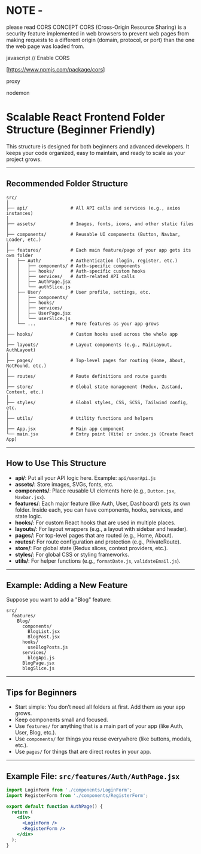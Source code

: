 # NOTE - 

please read CORS CONCEPT
CORS (Cross-Origin Resource Sharing) is a security feature implemented in web browsers to prevent web pages
from making requests to a different origin (domain, protocol, or port) than the one the web
page was loaded from.

javascript
// Enable CORS

[https://www.npmjs.com/package/cors]

proxy

nodemon 

# Scalable React Frontend Folder Structure (Beginner Friendly)

This structure is designed for both beginners and advanced developers. It keeps your code organized, easy to maintain, and ready to scale as your project grows.

---

## Recommended Folder Structure

```
src/
│
├── api/                # All API calls and services (e.g., axios instances)
│
├── assets/             # Images, fonts, icons, and other static files
│
├── components/         # Reusable UI components (Button, Navbar, Loader, etc.)
│
├── features/           # Each main feature/page of your app gets its own folder
│   ├── Auth/           # Authentication (login, register, etc.)
│   │   ├── components/ # Auth-specific components
│   │   ├── hooks/      # Auth-specific custom hooks
│   │   ├── services/   # Auth-related API calls
│   │   ├── AuthPage.jsx
│   │   └── authSlice.js
│   ├── User/           # User profile, settings, etc.
│   │   ├── components/
│   │   ├── hooks/
│   │   ├── services/
│   │   ├── UserPage.jsx
│   │   └── userSlice.js
│   └── ...             # More features as your app grows
│
├── hooks/              # Custom hooks used across the whole app
│
├── layouts/            # Layout components (e.g., MainLayout, AuthLayout)
│
├── pages/              # Top-level pages for routing (Home, About, NotFound, etc.)
│
├── routes/             # Route definitions and route guards
│
├── store/              # Global state management (Redux, Zustand, Context, etc.)
│
├── styles/             # Global styles, CSS, SCSS, Tailwind config, etc.
│
├── utils/              # Utility functions and helpers
│
├── App.jsx             # Main app component
└── main.jsx            # Entry point (Vite) or index.js (Create React App)
```

---

## How to Use This Structure

- **api/**: Put all your API logic here. Example: `api/userApi.js`
- **assets/**: Store images, SVGs, fonts, etc.
- **components/**: Place reusable UI elements here (e.g., `Button.jsx`, `Navbar.jsx`).
- **features/**: Each major feature (like Auth, User, Dashboard) gets its own folder. Inside each, you can have components, hooks, services, and state logic.
- **hooks/**: For custom React hooks that are used in multiple places.
- **layouts/**: For layout wrappers (e.g., a layout with sidebar and header).
- **pages/**: For top-level pages that are routed (e.g., Home, About).
- **routes/**: For route configuration and protection (e.g., PrivateRoute).
- **store/**: For global state (Redux slices, context providers, etc.).
- **styles/**: For global CSS or styling frameworks.
- **utils/**: For helper functions (e.g., `formatDate.js`, `validateEmail.js`).

---

## Example: Adding a New Feature

Suppose you want to add a "Blog" feature:

```
src/
  features/
    Blog/
      components/
        BlogList.jsx
        BlogPost.jsx
      hooks/
        useBlogPosts.js
      services/
        blogApi.js
      BlogPage.jsx
      blogSlice.js
```

---

## Tips for Beginners

- Start simple: You don’t need all folders at first. Add them as your app grows.
- Keep components small and focused.
- Use `features/` for anything that is a main part of your app (like Auth, User, Blog, etc.).
- Use `components/` for things you reuse everywhere (like buttons, modals, etc.).
- Use `pages/` for things that are direct routes in your app.

---

## Example File: `src/features/Auth/AuthPage.jsx`

```jsx
import LoginForm from './components/LoginForm';
import RegisterForm from './components/RegisterForm';

export default function AuthPage() {
  return (
    <div>
      <LoginForm />
      <RegisterForm />
    </div>
  );
}
```


